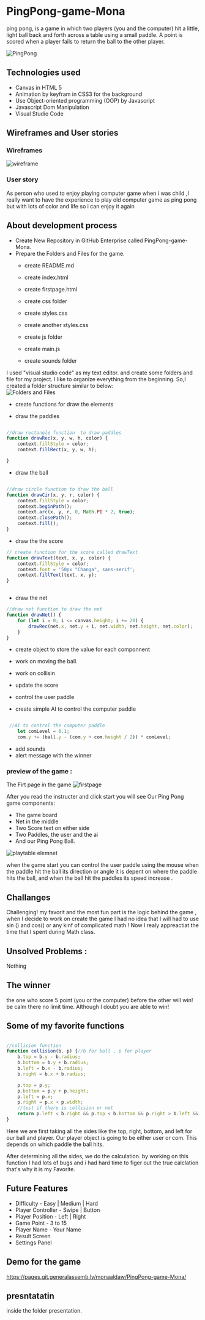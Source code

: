 # PingPong-game-Mona
ping pong, is a game in which two players (you and the computer) hit a little, light ball back and forth across a table using a small paddle. A point is scored when a player fails to return the ball to the other player.

![PingPong](https://upload.wikimedia.org/wikipedia/commons/6/62/Pong_Game_Test2.gif)


## Technologies used
* Canvas in HTML 5
* Animation by keyfram in CSS3 for the background 
* Use Object-oriented programming (OOP) by Javascript 
* Javascript Dom Manipulation
* Visual Studio Code

## Wireframes and User stories
### Wireframes 
![wireframe](https://files.slack.com/files-pri/T0351JZQ0-F01S47LN0R5/img_20210325_205034.jpg)
### User story
As person who used to enjoy playing computer game when i was child ,I really want to have the experience to play old computer game as ping pong but with lots of color and life so i can enjoy it again


## About development process
* Create New Repository in GitHub Enterprise called PingPong-game-Mona.
* Prepare the Folders and Files for the game.
    - create README.md
    - create index.html

    - create firstpage.html
    - create css folder 
    - create styles.css
    - create another styles.css

    - create js folder
    - create main.js
    - create sounds folder 

I used "visual studio code" as my text editor. and create some folders and file for my project.
I like to organize everything from the beginning. So,I created a folder structure similar to below:
<br>
![Folders and Files](https://files.slack.com/files-pri/T0351JZQ0-F01STFU1AM9/image.png)

* create functions for draw the elements 
- draw the paddles 
```javascript 

//draw rectangle function  to draw paddles
function drawRec(x, y, w, h, color) {
    context.fillStyle = color;
    context.fillRect(x, y, w, h);

}

```
- draw the ball 
```javascript 

//draw circle function to draw the ball
function drawCir(x, y, r, color) {
    context.fillStyle = color;
    context.beginPath();
    context.arc(x, y, r, 0, Math.PI * 2, true);
    context.closePath();
    context.fill();
}


```
- draw the the score 
```javascript 
// create function for the score called drawText
function drawText(text, x, y, color) {
    context.fillStyle = color;
    context.font = '50px "Changa", sans-serif';
    context.fillText(text, x, y);
}



```
- draw the net
```javascript 
//draw net function to draw the net
function drawNet() {
    for (let i = 0; i <= canvas.height; i += 20) {
        drawRec(net.x, net.y + i, net.width, net.height, net.color);
    }
}


```
* create object to store the value for each componnent

* work on moving the ball.
* work on collisin 
* update the score 
* control the user paddle 
* create simple AI to control the computer paddle


```javascript 

 //AI to control the computer paddle 
    let comLevel = 0.1;
    com.y += (ball.y - (com.y + com.height / 2)) * comLevel;


```

* add sounds 
* alert message with the winner




### preview of the game : 
The Firt page in the game 
![firstpage](https://files.slack.com/files-pri/T0351JZQ0-F01STM31351/vid-20210329-wa0008.gif)


After you read the instructer and click start  you will see Our Ping Pong game  components:

* The game board
* Net in the middle
* Two Score text on either side
* Two Paddles, the user and the ai
* And our Ping Pong Ball.



![playtable elemnet](https://files.slack.com/files-pri/T0351JZQ0-F01TH821E72/playrable_-_copy.png)



when the game start you can control the user paddle using the mouse when the paddle hit the ball its direction or angle it is depent on where  the paddle hits the ball, and  when the ball hit the paddles its speed increase .







## Challanges
Challenging! my favorit  and the most fun part is the logic behind the game , when I decide to work on create the game I had no idea that I will had to use sin () and cos() or any kinf of complicated math !  Now I realy appreactiat the time that I spent during Math class.

## Unsolved Problems :
Nothing 


## The winner
the one who score 5 point (you or the computer) before the other will win! be calm there no limit time. Although I doubt you are able to win!

## Some of my favorite functions



```javascript 

//collision function
function collision(b, p) {//b for ball , p for player
    b.top = b.y - b.radius;
    b.bottom = b.y + b.radius;
    b.left = b.x - b.radius;
    b.right = b.x + b.radius;

    p.top = p.y;
    p.bottom = p.y + p.height;
    p.left = p.x;
    p.right = p.x + p.width;
    //test if there is collision or not
    return p.left < b.right && p.top < b.bottom && p.right > b.left && p.bottom > b.top;
}


```
Here we are first taking all the sides like the top, right, bottom, and left for our ball and player. Our player object is going to be either user or com. This depends on which paddle the ball hits.

After determining all the sides, we do the calculation. by working on this function I had lots of bugs and i had hard time to figer out the true calclation that's why it is my Favorite.
## Future Features
* Difficulty - Easy | Medium | Hard
* Player Controller - Swipe | Button
* Player Position - Left | Right
* Game Point - 3 to 15
* Player Name - Your Name
* Result Screen
* Settings Panel

## Demo for the game
https://pages.git.generalassemb.ly/monaaldaw/PingPong-game-Mona/ 

## presntatatin 
inside the folder presentation.